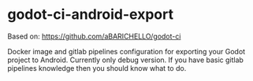 # godot-ci-android-export

Based on: https://github.com/aBARICHELLO/godot-ci

Docker image and gitlab pipelines configuration for exporting your Godot project to Android. Currently only debug version. If you have basic gitlab pipelines knowledge then you should know what to do.



